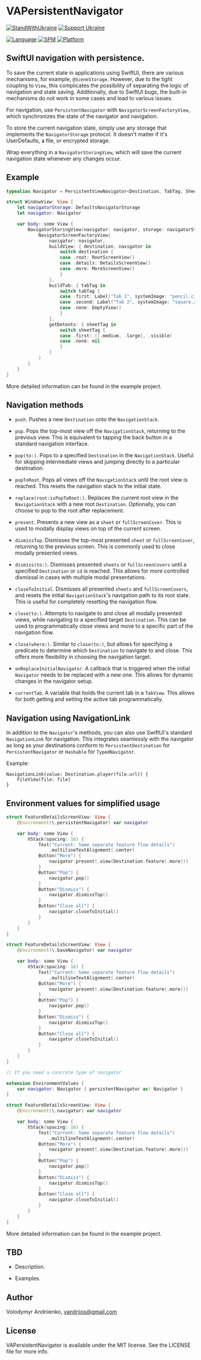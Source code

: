 # VAPersistentNavigator


[![StandWithUkraine](https://raw.githubusercontent.com/vshymanskyy/StandWithUkraine/main/badges/StandWithUkraine.svg)](https://github.com/vshymanskyy/StandWithUkraine/blob/main/docs/README.md)
[![Support Ukraine](https://img.shields.io/badge/Support-Ukraine-FFD500?style=flat&labelColor=005BBB)](https://opensource.fb.com/support-ukraine)


[![Language](https://img.shields.io/badge/language-Swift%206.0-orangered.svg?style=flat)](https://www.swift.org)
[![SPM](https://img.shields.io/badge/SPM-compatible-limegreen.svg?style=flat)](https://github.com/apple/swift-package-manager)
[![Platform](https://img.shields.io/badge/platform-iOS%20%7C%20watchOS%20%7C%20tvOS%20%7C%20macOS%20%7C%20macCatalyst-lightgray.svg?style=flat)](https://developer.apple.com/discover)


## SwiftUI navigation with persistence.


To save the current state in applications using SwiftUI, there are various mechanisms, for example, `@SceneStorage`. However, due to the tight coupling to `View`, this complicates the possibility of separating the logic of navigation and state saving. Additionally, due to SwiftUI bugs, the built-in mechanisms do not work in some cases and lead to various issues.

For navigation, use `PersistentNavigator` with `NavigatorScreenFactoryView`, which synchronizes the state of the navigator and navigation.

To store the current navigation state, simply use any storage that implements the `NavigatorStorage` protocol. It doesn't matter if it's UserDefaults, a file, or encrypted storage. 

Wrap everything in a `NavigatorStoringView`, which will save the current navigation state whenever any changes occur.


## Example


```swift
typealias Navigator = PersistentViewNavigator<Destination, TabTag, SheetTag>

struct WindowView: View {
    let navigatorStorage: DefaultsNavigatorStorage
    let navigator: Navigator

    var body: some View {
        NavigatorStoringView(navigator: navigator, storage: navigatorStorage) {
            NavigatorScreenFactoryView(
                navigator: navigator, 
                buildView: { destination, navigator in
                    switch destination {
                    case .root: RootScreenView()
                    case .details: DetailsScreenView()
                    case .more: MoreScreenView()
                    }
                },
                buildTab: { tabTag in
                    switch tabTag {
                    case .first: Label("Tab 1", systemImage: "pencil.circle")
                    case .second: Label("Tab 2", systemImage: "square.and.pencil.circle")
                    case .none: EmptyView()
                    }
                },
                getDetents: { sheetTag in
                    switch sheetTag {
                    case .first: ([.medium, .large], .visible)
                    case .none: nil
                    }
                }
            )
        }
    }
}
```


More detailed information can be found in the example project.


## Navigation methods


- `push`. Pushes a new `Destination` onto the `NavigationStack`.

- `pop`. Pops the top-most view off the `NavigationStack`, returning to the previous view. This is equivalent to tapping the back button in a standard navigation interface.

- `pop(to:)`. Pops to a specified `Destination` in the `NavigationStack`. Useful for skipping intermediate views and jumping directly to a particular destination.

- `popToRoot`. Pops all views off the `NavigationStack` until the root view is reached. This resets the navigation stack to the initial state.

- `replace(root:isPopToRoot:)`. Replaces the current root view in the `NavigationStack` with a new root `Destination`. Optionally, you can choose to pop to the root after replacement.

- `present`. Presents a new view as a `sheet` or `fullScreenCover`. This is used to modally display views on top of the current screen.

- `dismissTop`. Dismisses the top-most presented `sheet` or `fullScreenCover`, returning to the previous screen. This is commonly used to close modally presented views.

- `dismiss(to:)`. Dismisses presented `sheets` or `fullScreenCovers` until a specified `Destination` or `id` is reached. This allows for more controlled dismissal in cases with multiple modal presentations.

- `closeToInitial`. Dismisses all presented `sheets` and `fullScreenCovers`, and resets the initial `NavigationStack`'s navigation path to its root state. This is useful for completely resetting the navigation flow.

- `close(to:)`. Attempts to navigate to and close all modally presented views, while navigating to a specified target `Destination`. This can be used to programmatically close views and move to a specific part of the navigation flow.

- `close(where:)`. Similar to `close(to:)`, but allows for specifying a predicate to determine which `Destination` to navigate to and close. This offers more flexibility in choosing the navigation target.

- `onReplaceInitialNavigator`. A callback that is triggered when the initial `Navigator` needs to be replaced with a new one. This allows for dynamic changes in the navigator setup.

- `currentTab`. A variable that holds the current tab in a `TabView`. This allows for both getting and setting the active tab programmatically.


## Navigation using NavigationLink


In addition to the `Navigator`'s methods, you can also use SwiftUI's standard `NavigationLink` for navigation. This integrates seamlessly with the navigator as long as your destinations conform to `PersistentDestination` for `PersistentNavigator` or `Hashable` for `TypedNavigator`.


Example:


```
NavigationLink(value: Destination.player(file.url)) {
    FileView(file: file)
}
```


## Environment values for simplified usage


```swift
struct FeatureDetailsScreenView: View {
    @Environment(\.persistentNavigator) var navigator

    var body: some View {
        VStack(spacing: 16) {
            Text("Current: Some separate feature flow details")
                .multilineTextAlignment(.center)
            Button("More") {
                navigator.present(.view(Destination.feature(.more)))
            }
            Button("Pop") {
                navigator.pop()
            }
            Button("Dismiss") {
                navigator.dismissTop()
            }
            Button("Close all") {
                navigator.closeToInitial()
            }
        }
    }
}

struct FeatureDetailsScreenView: View {
    @Environment(\.baseNavigator) var navigator

    var body: some View {
        VStack(spacing: 16) {
            Text("Current: Some separate feature flow details")
                .multilineTextAlignment(.center)
            Button("More") {
                navigator.present(.view(Destination.feature(.more)))
            }
            Button("Pop") {
                navigator.pop()
            }
            Button("Dismiss") {
                navigator.dismissTop()
            }
            Button("Close all") {
                navigator.closeToInitial()
            }
        }
    }
}

// If you need a concrete type of navigator

extension EnvironmentValues {
    var navigator: Navigator { persistentNavigator as! Navigator }
}

struct FeatureDetailsScreenView: View {
    @Environment(\.navigator) var navigator

    var body: some View {
        VStack(spacing: 16) {
            Text("Current: Some separate feature flow details")
                .multilineTextAlignment(.center)
            Button("More") {
                navigator.present(.view(Destination.feature(.more)))
            }
            Button("Pop") {
                navigator.pop()
            }
            Button("Dismiss") {
                navigator.dismissTop()
            }
            Button("Close all") {
                navigator.closeToInitial()
            }
        }
    }
}
```


More detailed information can be found in the example project.


## TBD


- Description.


- Examples.


## Author


Volodymyr Andriienko, vandrjios@gmail.com


## License


VAPersistentNavigator is available under the MIT license. See the LICENSE file for more info.
